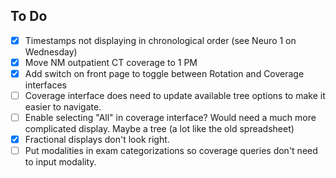 ## To Do
- [x] Timestamps not displaying in chronological order (see Neuro 1 on Wednesday)
- [x] Move NM outpatient CT coverage to 1 PM
- [x] Add switch on front page to toggle between Rotation and Coverage interfaces
- [ ] Coverage interface does need to update available tree options to make it easier to navigate.
- [ ] Enable selecting "All" in coverage interface? Would need a much more complicated display. Maybe a tree (a lot like the old spreadsheet)
- [x] Fractional displays don't look right.
- [ ] Put modalities in exam categorizations so coverage queries don't need to input modality.